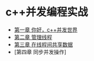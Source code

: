 # c++并发编程实战

- [第一章 你好，c++并发世界](chapter1.md)
- [第二章 管理线程](chapter2.md)
- [第三章 在线程间共享数据](chapter3.md)
- [第四章 同步并发操作]

